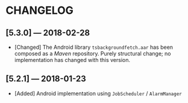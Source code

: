 # CHANGELOG

## [5.3.0] &mdash; 2018-02-28
- [Changed] The Android library `tsbackgroundfetch.aar` has been composed as a *Maven* repository.  Purely structural change; no implementation has changed with this version.

## [5.2.1] &mdash; 2018-01-23
- [Added] Android implementation using `JobScheduler` / `AlarmManager`


